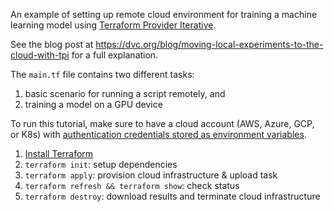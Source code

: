 An example of setting up remote cloud environment for training a machine learning model using [Terraform Provider Iterative](https://github.com/iterative/terraform-provider-iterative).

See the blog post at <https://dvc.org/blog/moving-local-experiments-to-the-cloud-with-tpi> for a full explanation.

The `main.tf` file contains two different tasks:

1. basic scenario for running a script remotely, and
2. training a model on a GPU device

To run this tutorial, make sure to have a cloud account (AWS, Azure, GCP, or K8s) with [authentication credentials stored as environment variables](https://registry.terraform.io/providers/iterative/iterative/latest/docs/guides/authentication).

1. [Install Terraform](https://www.terraform.io/downloads)
2. `terraform init`: setup dependencies
3. `terraform apply`: provision cloud infrastructure & upload task
4. `terraform refresh && terraform show`: check status
5. `terraform destroy`: download results and terminate cloud infrastructure
